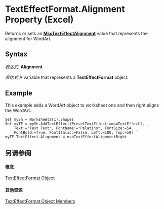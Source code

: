 
# TextEffectFormat.Alignment Property (Excel)

Returns or sets an  **[MsoTextEffectAlignment](http://msdn.microsoft.com/library/5a165109-c820-bbc2-235b-a24807abd0d0%28Office.15%29.aspx)** value that represents the alignment for WordArt.


## Syntax

 _表达式_. **Alignment**

 _表达式_ A variable that represents a **TextEffectFormat** object.


## Example

This example adds a WordArt object to worksheet one and then right aligns the WordArt.


```
Set mySh = Worksheets(1).Shapes 
Set myTE = mySh.AddTextEffect(PresetTextEffect:=msoTextEffect1, _ 
    Text:="Test Text", FontName:="Palatino", FontSize:=54, _ 
    FontBold:=True, FontItalic:=False, Left:=100, Top:=50) 
myTE.TextEffect.Alignment = msoTextEffectAlignmentRight
```


## 另请参阅


#### 概念


[TextEffectFormat Object](7fe03721-6a45-569e-add4-fc8849c99535.md)
#### 其他资源


[TextEffectFormat Object Members](http://msdn.microsoft.com/library/10d920d6-b96f-7afa-8e27-c22ba0926146%28Office.15%29.aspx)